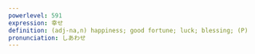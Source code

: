 ```yaml
---
powerlevel: 591
expression: 幸せ
definition: (adj-na,n) happiness; good fortune; luck; blessing; (P)
pronunciation: しあわせ
---
```


